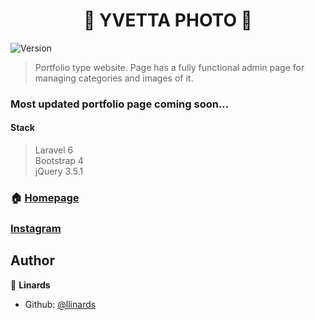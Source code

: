 <h1 align="center">👋 YVETTA PHOTO 👋</h1>
<p>
  <img alt="Version" src="https://img.shields.io/badge/version-2.2-blue.svg?cacheSeconds=2592000" />
</p>

> Portfolio type website. Page has a fully functional admin page for managing categories and images of it. 

<h3>Most updated portfolio page coming soon...</h3>

<h4>Stack</h4>

> Laravel 6 <br />
> Bootstrap 4<br />
> jQuery 3.5.1


### 🏠 [Homepage](https://yvettaphoto.com)
### [Instagram](https://www.instagram.com/yvettaphoto/)

## Author

👤 **Linards**

* Github: [@llinards](https://github.com/llinards)
